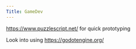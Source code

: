 ```yaml
---
Title: GameDev
---
```


<https://www.puzzlescript.net/> for quick prototyping

Look into using <https://godotengine.org/>


